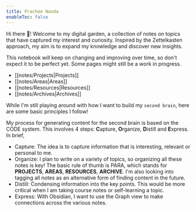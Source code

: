 ```yaml
---
title: Prachee Nanda
enableToc: false
---
```

Hi there 👋! Welcome to my digital garden, a collection of notes on topics that have captured my interest and curiosity. Inspired by the Zettelkasten approach, my aim is to expand my knowledge and discover new insights.

This notebook will keep on changing and improving over time, so don't expect it to be perfect yet. Some pages might still be a work in progress.
- [[notes/Projects|Projects]]
- [[notes/Areas|Areas]]
- [[notes/Resources|Resources]]
- [[notes/Archives|Archives]]

While I'm still playing around with how I want to build my `second brain`, here are some basic principles I follow!

My process for generating content for the second brain is based on the CODE system. This involves 4 steps: **C**apture, **O**rganize, **D**istill and **E**xpress. In brief,

- Capture: The idea is to capture information that is interesting, relevant or personal to me.
- Organize: I plan to write on a variety of topics, so organizing all these notes is key! The basic rule of thumb is PARA, which stands for **PROJECTS**, **AREAS**, **RESOURCES**, **ARCHIVE**. I'm also looking into tagging all notes as an alternative form of finding content in the future.
- Distill: Condensing information into the key points. This would be more critical when I am taking course notes or self-learning a topic.
- Express: With Obsidian, I want to use the Graph view to make connections across the various notes.

